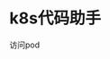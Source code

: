 # k8s代码助手

<a herf="https://github.com/freealist/k8s-code-assistant/blob/main/curlpod.yaml"> 访问pod </a>
